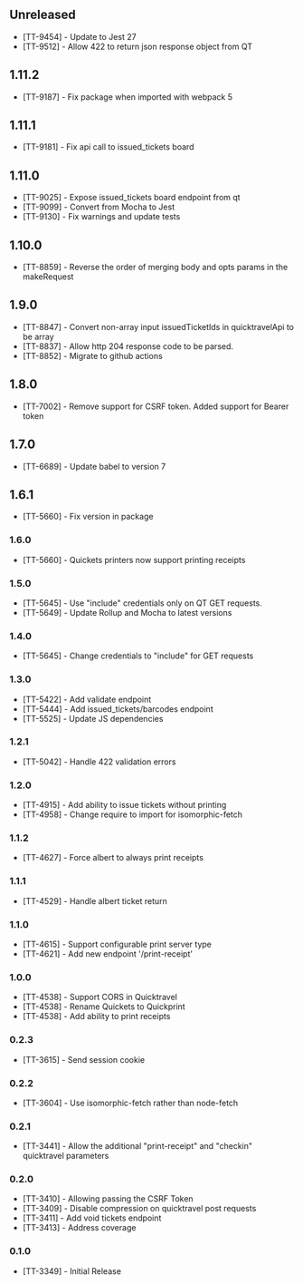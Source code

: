 ## Unreleased

- [TT-9454] - Update to Jest 27
- [TT-9512] - Allow 422 to return json response object from QT

## 1.11.2

- [TT-9187] - Fix package when imported with webpack 5

## 1.11.1

- [TT-9181] - Fix api call to issued_tickets board

## 1.11.0

- [TT-9025] - Expose issued_tickets board endpoint from qt
- [TT-9099] - Convert from Mocha to Jest
- [TT-9130] - Fix warnings and update tests

## 1.10.0

- [TT-8859] - Reverse the order of merging body and opts params in the makeRequest

## 1.9.0

- [TT-8847] - Convert non-array input issuedTicketIds in quicktravelApi to be array
- [TT-8837] - Allow http 204 response code to be parsed.
- [TT-8852] - Migrate to github actions

## 1.8.0

- [TT-7002] - Remove support for CSRF token. Added support for Bearer token

## 1.7.0

- [TT-6689] - Update babel to version 7

## 1.6.1

- [TT-5660] - Fix version in package

### 1.6.0

- [TT-5660] - Quickets printers now support printing receipts

### 1.5.0

- [TT-5645] - Use "include" credentials only on QT GET requests.
- [TT-5649] - Update Rollup and Mocha to latest versions

### 1.4.0

- [TT-5645] - Change credentials to "include" for GET requests

### 1.3.0

- [TT-5422] - Add validate endpoint
- [TT-5444] - Add issued_tickets/barcodes endpoint
- [TT-5525] - Update JS dependencies

### 1.2.1

- [TT-5042] - Handle 422 validation errors

### 1.2.0

- [TT-4915] - Add ability to issue tickets without printing
- [TT-4958] - Change require to import for isomorphic-fetch

### 1.1.2

- [TT-4627] - Force albert to always print receipts

### 1.1.1

- [TT-4529] - Handle albert ticket return

### 1.1.0

- [TT-4615] - Support configurable print server type
- [TT-4621] - Add new endpoint '/print-receipt'

### 1.0.0

- [TT-4538] - Support CORS in Quicktravel
- [TT-4538] - Rename Quickets to Quickprint
- [TT-4538] - Add ability to print receipts

### 0.2.3

- [TT-3615] - Send session cookie

### 0.2.2

- [TT-3604] - Use isomorphic-fetch rather than node-fetch

### 0.2.1

- [TT-3441] - Allow the additional "print-receipt" and "checkin" quicktravel parameters

### 0.2.0

- [TT-3410] - Allowing passing the CSRF Token
- [TT-3409] - Disable compression on quicktravel post requests
- [TT-3411] - Add void tickets endpoint
- [TT-3413] - Address coverage

### 0.1.0

- [TT-3349] - Initial Release
